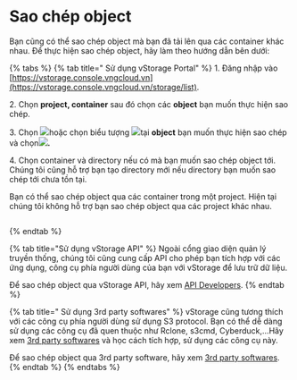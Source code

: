 # Sao chép object

Bạn cũng có thể sao chép object mà bạn đã tải lên qua các container khác nhau. Để thực hiện sao chép object, hãy làm theo hướng dẫn bên dưới:



{% tabs %}
{% tab title=" Sử dụng vStorage Portal" %}
1\. Đăng nhập vào [https://vstorage.console.vngcloud.vn](https://vstorage.console.vngcloud.vn/storage/list).

2\. Chọn **project, container** sau đó chọn các **object** bạn muốn thực hiện sao chép.

3\. Chọn ![](https://docs.vngcloud.vn/download/thumbnails/49648526/image2023-3-6\_10-55-13.png?version=1\&modificationDate=1678074914000\&api=v2)hoặc chọn biểu tượng ![](https://docs.vngcloud.vn/download/thumbnails/49648526/image2023-2-6\_10-20-54.png?version=1\&modificationDate=1678074922000\&api=v2)tại **object** bạn muốn thực hiện sao chép và chọn![](https://docs.vngcloud.vn/download/thumbnails/49648526/image2023-3-6\_10-55-35.png?version=1\&modificationDate=1678074936000\&api=v2)**.**

4\. Chọn container và directory nếu có mà bạn muốn sao chép object tới. Chúng tôi cũng hỗ trợ bạn tạo directory mới nếu directory bạn muốn sao chép tới chưa tồn tại.&#x20;

Bạn có thể sao chép object qua các container trong một project. Hiện tại chúng tôi không hỗ trợ bạn sao chép object qua các project khác nhau.

<figure><img src="../../../../../.gitbook/assets/Sao_chep_object.gif" alt=""><figcaption></figcaption></figure>
{% endtab %}

{% tab title="Sử dụng vStorage API" %}
Ngoài cổng giao diện quản lý truyền thống, chúng tôi cũng cung cấp API cho phép bạn tích hợp với các ứng dụng, công cụ phía người dùng của bạn với vStorage để lưu trữ dữ liệu.

Để sao chép object qua vStorage API, hãy xem [API Developers](../../api-developers/).
{% endtab %}

{% tab title=" Sử dụng 3rd party softwares" %}
vStorage cũng tương thích với các công cụ phía người dùng sử dụng S3 protocol. Bạn có thể dễ dàng sử dụng các công cụ đã quen thuộc như Rclone, s3cmd, Cyberduck,...Hãy xem [3rd party softwares](../../3rd-party-softwares/) và học cách tích hợp, sử dụng các công cụ này.&#x20;

Để sao chép object qua 3rd party software, hãy xem [3rd party softwares](../../3rd-party-softwares/).
{% endtab %}
{% endtabs %}

